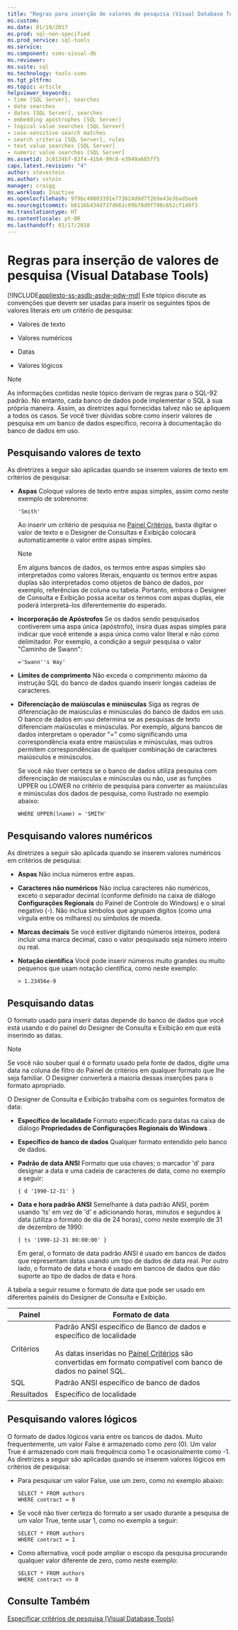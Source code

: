 ```yaml
---
title: "Regras para inserção de valores de pesquisa (Visual Database Tools) | Microsoft Docs"
ms.custom: 
ms.date: 01/19/2017
ms.prod: sql-non-specified
ms.prod_service: sql-tools
ms.service: 
ms.component: ssms-visual-db
ms.reviewer: 
ms.suite: sql
ms.technology: tools-ssms
ms.tgt_pltfrm: 
ms.topic: article
helpviewer_keywords:
- time [SQL Server], searches
- date searches
- dates [SQL Server], searches
- embedding apostrophes [SQL Server]
- logical value searches [SQL Server]
- case-sensitive search matches
- search criteria [SQL Server], rules
- text value searches [SQL Server]
- numeric value searches [SQL Server]
ms.assetid: 3c8134b7-83f4-41b4-99c8-e3949a685ff5
caps.latest.revision: "4"
author: stevestein
ms.author: sstein
manager: craigg
ms.workload: Inactive
ms.openlocfilehash: 979bc40803391e773624d9d7f2b9e43e3bad5ee6
ms.sourcegitcommit: b6116b434d737d661c09b78d0f798c652cf149f3
ms.translationtype: HT
ms.contentlocale: pt-BR
ms.lasthandoff: 01/17/2018
---
```

# <a name="rules-for-entering-search-values-visual-database-tools"></a>Regras para inserção de valores de pesquisa (Visual Database Tools)
[!INCLUDE[appliesto-ss-asdb-asdw-pdw-md](../../includes/appliesto-ss-asdb-asdw-pdw-md.md)] Este tópico discute as convenções que devem ser usadas para inserir os seguintes tipos de valores literais em um critério de pesquisa:  
  
-   Valores de texto  
  
-   Valores numéricos  
  
-   Datas  
  
-   Valores lógicos  
  
> [!NOTE]  
> As informações contidas neste tópico derivam de regras para o SQL-92 padrão. No entanto, cada banco de dados pode implementar o SQL à sua própria maneira. Assim, as diretrizes aqui fornecidas talvez não se apliquem a todos os casos. Se você tiver dúvidas sobre como inserir valores de pesquisa em um banco de dados específico, recorra à documentação do banco de dados em uso.  
  
## <a name="searching-on-text-values"></a>Pesquisando valores de texto  
As diretrizes a seguir são aplicadas quando se inserem valores de texto em critérios de pesquisa:  
  
-   **Aspas** Coloque valores de texto entre aspas simples, assim como neste exemplo de sobrenome:  
  
    ```  
    'Smith'  
    ```  
  
    Ao inserir um critério de pesquisa no [Painel Critérios](../../ssms/visual-db-tools/criteria-pane-visual-database-tools.md), basta digitar o valor de texto e o Designer de Consultas e Exibição colocará automaticamente o valor entre aspas simples.  
  
    > [!NOTE]  
    > Em alguns bancos de dados, os termos entre aspas simples são interpretados como valores literais, enquanto os termos entre aspas duplas são interpretados como objetos de banco de dados, por exemplo, referências de coluna ou tabela. Portanto, embora o Designer de Consulta e Exibição possa aceitar os termos com aspas duplas, ele poderá interpretá-los diferentemente do esperado.  
  
-   **Incorporação de Apóstrofos** Se os dados sendo pesquisados contiverem uma aspa única (apóstrofo), insira duas aspas simples para indicar que você entende a aspa única como valor literal e não como delimitador. Por exemplo, a condição a seguir pesquisa o valor "Caminho de Swann":  
  
    ```  
    ='Swann''s Way'  
    ```  
  
-   **Limites de comprimento** Não exceda o comprimento máximo da instrução SQL do banco de dados quando inserir longas cadeias de caracteres.  
  
-   **Diferenciação de maiúsculas e minúsculas** Siga as regras de diferenciação de maiúsculas e minúsculas do banco de dados em uso. O banco de dados em uso determina se as pesquisas de texto diferenciam maiúsculas e minúsculas. Por exemplo, alguns bancos de dados interpretam o operador "=" como significando uma correspondência exata entre maiúsculas e minúsculas, mas outros permitem correspondências de qualquer combinação de caracteres maiúsculos e minúsculos.  
  
    Se você não tiver certeza se o banco de dados utiliza pesquisa com diferenciação de maiúsculas e minúsculas ou não, use as funções UPPER ou LOWER no critério de pesquisa para converter as maiúsculas e minúsculas dos dados de pesquisa, como ilustrado no exemplo abaixo:  
  
    ```  
    WHERE UPPER(lname) = 'SMITH'  
    ```  
  
## <a name="searching-on-numeric-values"></a>Pesquisando valores numéricos  
As diretrizes a seguir são aplicada quando se inserem valores numéricos em critérios de pesquisa:  
  
-   **Aspas** Não inclua números entre aspas.  
  
-   **Caracteres não numéricos** Não inclua caracteres não numéricos, exceto o separador decimal (conforme definido na caixa de diálogo **Configurações Regionais** do Painel de Controle do Windows) e o sinal negativo (-). Não inclua símbolos que agrupam dígitos (como uma vírgula entre os milhares) ou símbolos de moeda.  
  
-   **Marcas decimais** Se você estiver digitando números inteiros, poderá incluir uma marca decimal, caso o valor pesquisado seja número inteiro ou real.  
  
-   **Notação científica** Você pode inserir números muito grandes ou muito pequenos que usam notação científica, como neste exemplo:  
  
    ```  
    > 1.23456e-9  
    ```  
  
## <a name="searching-on-dates"></a>Pesquisando datas  
O formato usado para inserir datas depende do banco de dados que você está usando e do painel do Designer de Consulta e Exibição em que está inserindo as datas.  
  
> [!NOTE]  
> Se você não souber qual é o formato usado pela fonte de dados, digite uma data na coluna de filtro do Painel de critérios em qualquer formato que lhe seja familiar. O Designer converterá a maioria dessas inserções para o formato apropriado.  
  
O Designer de Consulta e Exibição trabalha com os seguintes formatos de data:  
  
-   **Específico de localidade** Formato especificado para datas na caixa de diálogo **Propriedades de Configurações Regionais do Windows** .  
  
-   **Específico de banco de dados** Qualquer formato entendido pelo banco de dados.  
  
-   **Padrão de data ANSI** Formato que usa chaves; o marcador 'd' para designar a data e uma cadeia de caracteres de data, como no exemplo a seguir:  
  
    ```  
    { d '1990-12-31' }  
    ```  
  
-   **Data e hora padrão ANSI** Semelhante à data padrão ANSI, porém usando 'ts' em vez de 'd' e adicionando horas, minutos e segundos à data (utiliza o formato de dia de 24 horas), como neste exemplo de 31 de dezembro de 1990:  
  
    ```  
    { ts '1990-12-31 00:00:00' }  
    ```  
  
    Em geral, o formato de data padrão ANSI é usado em bancos de dados que representam datas usando um tipo de dados de data real. Por outro lado, o formato de data e hora é usado em bancos de dados que dão suporte ao tipo de dados de data e hora.  
  
A tabela a seguir resume o formato de data que pode ser usado em diferentes painéis do Designer de Consulta e Exibição.  
  
|**Painel**|**Formato de data**|  
|------------|-------------------|  
|Critérios|Padrão ANSI específico de Banco de dados e específico de localidade<br /><br />As datas inseridas no [Painel Critérios](../../ssms/visual-db-tools/criteria-pane-visual-database-tools.md) são convertidas em formato compatível com banco de dados no painel SQL.|  
|SQL|Padrão ANSI específico de banco de dados|  
|Resultados|Específico de localidade|  
  
## <a name="searching-on-logical-values"></a>Pesquisando valores lógicos  
O formato de dados lógicos varia entre os bancos de dados. Muito frequentemente, um valor False é armazenado como zero (0). Um valor True é armazenado com mais frequência como 1 e ocasionalmente como -1. As diretrizes a seguir são aplicadas quando se inserem valores lógicos em critérios de pesquisa:  
  
-   Para pesquisar um valor False, use um zero, como no exemplo abaixo:  
  
    ```  
    SELECT * FROM authors  
    WHERE contract = 0  
    ```  
  
-   Se você não tiver certeza do formato a ser usado durante a pesquisa de um valor True, tente usar 1, como no exemplo a seguir:  
  
    ```  
    SELECT * FROM authors  
    WHERE contract = 1  
    ```  
  
-   Como alternativa, você pode ampliar o escopo da pesquisa procurando qualquer valor diferente de zero, como neste exemplo:  
  
    ```  
    SELECT * FROM authors  
    WHERE contract <> 0  
    ```  
  
## <a name="see-also"></a>Consulte Também  
[Especificar critérios de pesquisa &#40;Visual Database Tools&#41;](../../ssms/visual-db-tools/specify-search-criteria-visual-database-tools.md)  
  
